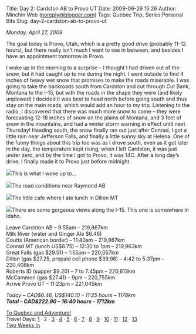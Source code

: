 Title: Day 2: Cardston AB to Provo UT
Date: 2009-06-26 15:26
Author: Minchin Web (noreply@blogger.com)
Tags: Quebec Trip, Series:Personal Bits
Slug: day-2-cardston-ab-to-provo-ut

*Monday, April 27, 2009*

The goal today is Provo, Utah, which is a pretty good drive (probably
11-12 hours), but there really isn’t much I want to see in between, and
besides I have an appointment tomorrow in Provo.

I woke up in the morning to a surprise – I thought I had driven out of
the snow, but it had caught up to me during the night. I went outside to
find 4 inches of heavy wet snow that promises to make the roads
miserable. I was going to take the backroads south from Cardston and cut
through Cut Bank, Montana to the I-15, but with the roads in the shape
they were (and likely unplowed) I decided it was best to head north
before going south and thus stay on the main roads, which would add an
hour to my trip. Listening to the radio, I discovered that there was
much more snow to come – they were forecasting 12-18 inches of snow on
the plains of Montana, and 3 feet of snow in the mountains, and had a
winter storm warning in effect until next Thursday! Heading south, the
snow finally ran out just after Conrad, I got a little rain near
Jefferson Falls, and finally a little sunny sky at Helena. One of the
funny things about this trip too was as I drove south, even as it got
later in the day, the temperature kept rising; when I left Cardston, it
was just under zero, and by the time I got to Provo, it was 14C. After a
long day’s drive, I finally made it to Provo just before midnight.

![](http://1.bp.blogspot.com/_fWUoqQ2t4Js/Sf23ffeMQaI/AAAAAAAAA3U/tQGDRH_qwZA/s400/IMG_7052.jpg)This
is what I woke up to...

![](http://1.bp.blogspot.com/_fWUoqQ2t4Js/Sf23fSIsthI/AAAAAAAAA3c/bB0qaCzzBQ0/s400/IMG_7058.jpg)The
road conditions near Raymond AB

![](http://4.bp.blogspot.com/_fWUoqQ2t4Js/Sf23fs06rrI/AAAAAAAAA3k/WZrf29y226g/s400/IMG_7060.jpg)The
little cafe where I ate lunch in Dillon MT

![](http://3.bp.blogspot.com/_fWUoqQ2t4Js/Sf23fqGJPAI/AAAAAAAAA3s/ZohnCIuNk-o/s400/IMG_7069.jpg)There
are some gorgeous views along the I-15. This one is somewhere in Idaho.

Leave Cardston AB – 9:55am – 219,867km\
Milk River (water and Ginger Ale \$6.46)\
Coutts (American border) – 11:40am – 219,867km\
Conrad MT (lunch US\$6.75) – 12:30 to 1pm – 219,963km\
Great Falls (gas \$29.51) – 1:55pm – 220,057km\
Dillon (gas \$27.25, prepaid cell phone \$39.98) – 4:42 to 5:37pm –
220,408km\
Roberts ID (supper \$9.20) – 7 to 7:45pm – 220,613km\
McCammon (gas \$27.41) – 9pm – 220,755km\
Arrive Provo UT – 11:23pm – 221,045km

*Today – CAD\$6.46, US\$140.10 – 11:25 hours – 1178km*\
***Total – CAD\$222.90 – 16:40 hours – 1712km***

[To Quebec and
Adventure!](http://blog.minchin.ca/2009/04/to-quebec-and-adventure.html)\
Travel Days:
[1](http://blog.minchin.ca/2009/05/day-1-edmonton-to-cardston.html) · 2
· [3](http://blog.minchin.ca/2009/05/day-3-provo-ut.html) ·
[4](http://blog.minchin.ca/2009/05/day-4-provo-ut-to-las-vegas-nv.html)
·
[5](http://blog.minchin.ca/2009/05/day-5-las-vegas-nv-to-san-diego-ca.html)
· [6](http://blog.minchin.ca/2009/05/day-6-san-diego-ca.html) ·
[7](http://blog.minchin.ca/2009/05/day-7-san-deigo-ca-to-mesa-az.html) ·
[8](http://blog.minchin.ca/2009/05/day-8-mesa-az-to-el-paso-tx.html) ·
[9](http://blog.minchin.ca/2009/05/day-9-el-paso-to-dallas-tx.html) ·
[10](http://blog.minchin.ca/2009/05/day-10-dallas-tx-to-texarkana-ar.html)
·
[11](http://blog.minchin.ca/2009/06/day-11-texarkana-ak-to-nashville-tn.html)
·
[12](http://blog.minchin.ca/2009/06/day-12-nashville-tn-to-erie-pa.html)
·
[13](http://blog.minchin.ca/2009/06/day-13-erie-pa-to-montreal-qc.html)\
[Two Weeks
In](http://blog.minchin.ca/2009/06/two-weeks-in-life-in-quebec.html)

</p>

